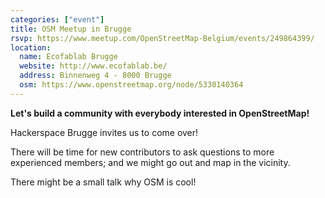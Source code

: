 ```yaml
---
categories: ["event"]
title: OSM Meetup in Brugge
rsvp: https://www.meetup.com/OpenStreetMap-Belgium/events/249864399/
location:
  name: Ecofablab Brugge
  website: http://www.ecofablab.be/
  address: Binnenweg 4 - 8000 Brugge 
  osm: https://www.openstreetmap.org/node/5330140364
---
```


**Let's build a community with everybody interested in OpenStreetMap!**

Hackerspace Brugge invites us to come over!

There will be time for new contributors to ask questions to more experienced members; and we might go out and map in the vicinity.

There might be a small talk why OSM is cool!

